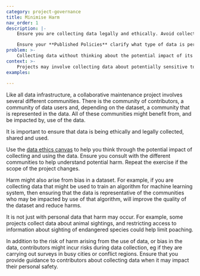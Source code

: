 ```yaml
---
category: project-governance
title: Minimise Harm
nav_order: 1
description: |-
    Ensure you are collecting data legally and ethically. Avoid collecting sensitive data or ensure that it is only shared limitedly so that  the potential impact is minimised. Make sure you **Know Your Community** and use that insight to identify potential harm and take steps to reduce bias.

    Ensure your **Published Policies** clarify what type of data is permitted to be collected in the project.
problem: >-
    Collecting data without thinking about the potential impact of its use may cause harm.
context: >-
    Projects may involve collecting data about potentially sensitive topics. There may be risks involved in collecting or using this data. Data may also cause harm because of biases that arise from its collection.
examples:
    
---
```


Like all data infrastructure, a collaborative maintenance project involves several different communities. There is the community of contributors, a community of data users and, depending on the dataset, a community that is represented in the data. All of these communities might benefit from, and be impacted by, use of the data.

It is important to ensure that data is being ethically and legally collected, shared and used.

Use the [data ethics canvas](https://theodi.org/article/data-ethics-canvas/) to help you think through the potential impact of collecting and using the data. Ensure you consult with the different communities  to help understand potential harm. Repeat the exercise if the scope of the project changes.

Harm might also arise from bias in a dataset. For example, if you are collecting data that might be used to train an algorithm for machine learning system, then ensuring that the data is representative of the communities who may be impacted by use of that algorithm, will improve the quality of the dataset and reduce harms.

It is not just with personal data that harm may occur. For example, some projects collect data about animal sightings, and restricting access to information  about sighting of endangered species could help limit poaching.

In addition to the risk of harm arising from the use of data, or bias in the data, contributors might incur risks during data collection, eg if they are carrying out surveys in busy cities or conflict regions. Ensure that you provide guidance to contributors about collecting data when it may impact their personal safety.
